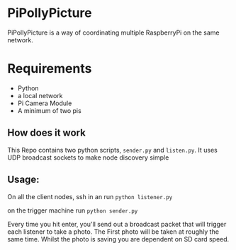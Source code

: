 # PiPollyPicture

PiPollyPicture is a way of coordinating multiple RaspberryPi on the same network.

# Requirements

* Python
* a local network
* Pi Camera Module
* A minimum of two pis

## How does it work

This Repo contains two python scripts, `sender.py` and `listen.py`. It uses UDP broadcast sockets to make node discovery simple

## Usage:

On all the client nodes, ssh in an run `python listener.py`

on the trigger machine run `python sender.py`

Every time you hit enter, you'll send out a broadcast packet that will trigger each listener to take a photo. The First photo will be taken at roughly the same time. Whilst the photo is saving you are dependent on SD card speed. 


